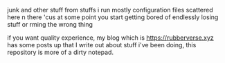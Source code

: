 junk and other stuff from stuffs i run
mostly configuration files scattered here n there 'cus at some point you start getting bored of endlessly losing stuff or rming the wrong thing

if you want quality experience, my blog which is https://rubberverse.xyz has some posts up that I write out about stuff i've been doing, this repository is more of a dirty notepad.
